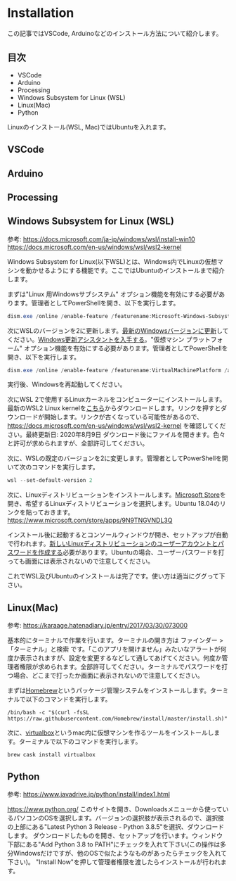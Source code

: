 # Installation

この記事ではVSCode, Arduinoなどのインストール方法について紹介します。

## 目次

* VSCode
* Arduino
* Processing
* Windows Subsystem for Linux (WSL)
* Linux(Mac)
* Python

Linuxのインストール(WSL, Mac)ではUbuntuを入れます。

## VSCode



## Arduino

## Processing

## Windows Subsystem for Linux (WSL)

参考: 
https://docs.microsoft.com/ja-jp/windows/wsl/install-win10
https://docs.microsoft.com/en-us/windows/wsl/wsl2-kernel

Windows Subsystem for Linux(以下WSL)とは、Windows内でLinuxの仮想マシンを動かせるようにする機能です。ここではUbuntuのインストールまで紹介します。

まずは"Linux 用Windowsサブシステム" オプション機能を有効にする必要があります。管理者としてPowerShellを開き、以下を実行します。

```PowerShell
dism.exe /online /enable-feature /featurename:Microsoft-Windows-Subsystem-Linux /all /norestart
```

次にWSLのバージョンを2に更新します。[最新のWindowsバージョンに更新](ms-settings:windowsupdate)してください。[Windows更新アシスタントを入手する](https://www.microsoft.com/software-download/windows10)。"仮想マシン プラットフォーム" オプション機能を有効にする必要があります。管理者としてPowerShellを開き、以下を実行します。

```PowerShell
dism.exe /online /enable-feature /featurename:VirtualMachinePlatform /all /norestart
```

実行後、Windowsを再起動してください。

次にWSL 2で使用するLinuxカーネルをコンピューターにインストールします。最新のWSL2 Linux kernelを[こちら](https://wslstorestorage.blob.core.windows.net/wslblob/wsl_update_x64.msi)からダウンロードします。リンクを押すとダウンロードが開始します。リンクが古くなっている可能性があるので、 https://docs.microsoft.com/en-us/windows/wsl/wsl2-kernel を確認してください。最終更新日: 2020年8月9日
ダウンロード後にファイルを開きます。色々と許可が求められますが、全部許可してください。

次に、WSLの既定のバージョンを2に変更します。管理者としてPowerShellを開いて次のコマンドを実行します。

```PowerShell
wsl --set-default-version 2
```

次に、Linuxディストリビューションをインストールします。[Microsoft Store](https://aka.ms/wslstore)を開き、希望するLinuxディストリビューションを選択します。Ubuntu 18.04のリンクを貼っておきます。
https://www.microsoft.com/store/apps/9N9TNGVNDL3Q

インストール後に起動するとコンソールウィンドウが開き、セットアップが自動で行われます。[新しいLinuxディストリビューションのユーザーアカウントとパスワードを作成する](https://docs.microsoft.com/ja-jp/windows/wsl/user-support)必要があります。Ubuntuの場合、ユーザーパスワードを打っても画面には表示されないので注意してください。

これでWSL及びUbuntuのインストールは完了です。使い方は適当にググって下さい。

## Linux(Mac)

参考:
https://karaage.hatenadiary.jp/entry/2017/03/30/073000

基本的にターミナルで作業を行います。ターミナルの開き方は ファインダー > 「ターミナル」と検索 です。「このアプリを開けません」みたいなアラートが何度か表示されますが、設定を変更するなどして通してあげてください。何度か管理者権限が求められます。全部許可してください。ターミナルでパスワードを打つ場合、どこまで打ったか画面に表示されないので注意してください。

まずは[Homebrew](https://qiita.com/zaburo/items/29fe23c1ceb6056109fd)というパッケージ管理システムをインストールします。ターミナルで以下のコマンドを実行します。

```
/bin/bash -c "$(curl -fsSL https://raw.githubusercontent.com/Homebrew/install/master/install.sh)"
```

次に、[virtualbox](https://eng-entrance.com/virtualbox-install)というmac内に仮想マシンを作るツールをインストールします。ターミナルで以下のコマンドを実行します。

```
brew cask install virtualbox
```



## Python

参考:
https://www.javadrive.jp/python/install/index1.html

https://www.python.org/
このサイトを開き、Downloadsメニューから使っているパソコンのOSを選択します。バージョンの選択肢が表示されるので、選択肢の上部にある"Latest Python 3 Release - Python 3.8.5"を選択、ダウンロードします。
ダウンロードしたものを開き、セットアップを行います。ウィンドウ下部にある"Add Python 3.8 to PATH"にチェックを入れて下さい(この操作は多分Windowsだけですが、他のOSで似たようなものがあったらチェックを入れて下さい)。
"Install Now"を押して管理者権限を渡したらインストールが行われます。
